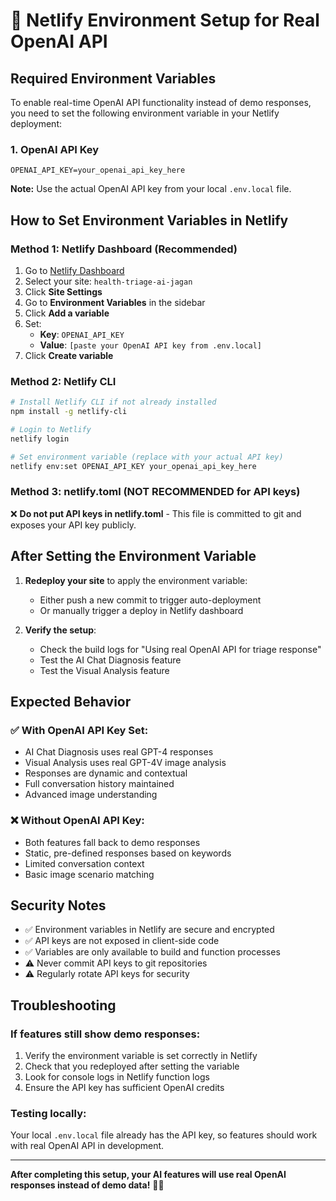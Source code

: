 # 🚀 Netlify Environment Setup for Real OpenAI API

## Required Environment Variables

To enable real-time OpenAI API functionality instead of demo responses, you need to set the following environment variable in your Netlify deployment:

### 1. OpenAI API Key
```
OPENAI_API_KEY=your_openai_api_key_here
```
**Note:** Use the actual OpenAI API key from your local `.env.local` file.

## How to Set Environment Variables in Netlify

### Method 1: Netlify Dashboard (Recommended)
1. Go to [Netlify Dashboard](https://app.netlify.com/)
2. Select your site: `health-triage-ai-jagan`
3. Click **Site Settings**
4. Go to **Environment Variables** in the sidebar
5. Click **Add a variable**
6. Set:
   - **Key**: `OPENAI_API_KEY`
   - **Value**: `[paste your OpenAI API key from .env.local]`
7. Click **Create variable**

### Method 2: Netlify CLI
```bash
# Install Netlify CLI if not already installed
npm install -g netlify-cli

# Login to Netlify
netlify login

# Set environment variable (replace with your actual API key)
netlify env:set OPENAI_API_KEY your_openai_api_key_here
```

### Method 3: netlify.toml (NOT RECOMMENDED for API keys)
❌ **Do not put API keys in netlify.toml** - This file is committed to git and exposes your API key publicly.

## After Setting the Environment Variable

1. **Redeploy your site** to apply the environment variable:
   - Either push a new commit to trigger auto-deployment
   - Or manually trigger a deploy in Netlify dashboard

2. **Verify the setup**:
   - Check the build logs for "Using real OpenAI API for triage response"
   - Test the AI Chat Diagnosis feature
   - Test the Visual Analysis feature

## Expected Behavior

### ✅ With OpenAI API Key Set:
- AI Chat Diagnosis uses real GPT-4 responses
- Visual Analysis uses real GPT-4V image analysis
- Responses are dynamic and contextual
- Full conversation history maintained
- Advanced image understanding

### ❌ Without OpenAI API Key:
- Both features fall back to demo responses
- Static, pre-defined responses based on keywords
- Limited conversation context
- Basic image scenario matching

## Security Notes

- ✅ Environment variables in Netlify are secure and encrypted
- ✅ API keys are not exposed in client-side code
- ✅ Variables are only available to build and function processes
- ⚠️ Never commit API keys to git repositories
- ⚠️ Regularly rotate API keys for security

## Troubleshooting

### If features still show demo responses:
1. Verify the environment variable is set correctly in Netlify
2. Check that you redeployed after setting the variable
3. Look for console logs in Netlify function logs
4. Ensure the API key has sufficient OpenAI credits

### Testing locally:
Your local `.env.local` file already has the API key, so features should work with real OpenAI API in development.

---

**After completing this setup, your AI features will use real OpenAI responses instead of demo data!** 🤖✨
